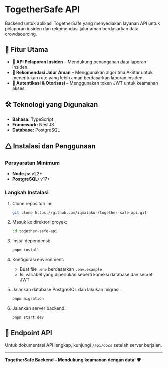# TogetherSafe API

Backend untuk aplikasi TogetherSafe yang menyediakan layanan API untuk pelaporan insiden dan rekomendasi jalur aman berdasarkan data crowdsourcing.

## 🚀 Fitur Utama

- **📡 API Pelaporan Insiden** – Mendukung penanganan data laporan insiden.
- **📍 Rekomendasi Jalur Aman** – Menggunakan algoritma A-Star untuk menentukan rute yang lebih aman berdasarkan laporan insiden.
- **🔑 Autentikasi & Otorisasi** – Menggunakan token JWT untuk keamanan akses.

## 🛠️ Teknologi yang Digunakan

- **Bahasa:** TypeScript
- **Framework:** NestJS
- **Database:** PostgreSQL

## 🛆 Instalasi dan Penggunaan

### **Persyaratan Minimum**

- **Node.js:** v22+
- **PostgreSQL:** v17+

### **Langkah Instalasi**

1. Clone repositori ini:
   ```sh
   git clone https://github.com/iqmalakur/together-safe-api.git
   ```
2. Masuk ke direktori proyek:
   ```sh
   cd together-safe-api
   ```
3. Instal dependensi:
   ```sh
   pnpm install
   ```
4. Konfigurasi environment:

   - Buat file `.env` berdasarkan `.env.example`
   - Isi variabel yang diperlukan seperti koneksi database dan secret JWT

5. Jalankan database PostgreSQL dan lakukan migrasi:
   ```sh
   pnpm migration
   ```
6. Jalankan server backend:
   ```sh
   pnpm start:dev
   ```

## 📌 Endpoint API

Untuk dokumentasi API lengkap, kunjungi `/api/docs` setelah server berjalan.

---

**TogetherSafe Backend – Mendukung keamanan dengan data!** 🛡️
